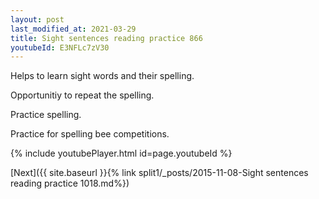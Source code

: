 ```yaml
---
layout: post
last_modified_at: 2021-03-29
title: Sight sentences reading practice 866
youtubeId: E3NFLc7zV30
---
```

 
 
Helps to learn sight words and their spelling.

Opportunitiy to repeat the spelling. 

Practice spelling. 
 
Practice for spelling bee competitions. 
 
{% include youtubePlayer.html id=page.youtubeId %}
 
 

[Next]({{ site.baseurl }}{% link  split1/_posts/2015-11-08-Sight sentences reading practice 1018.md%})
 
